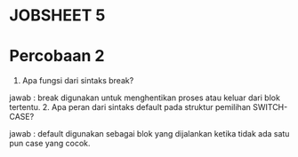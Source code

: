 # JOBSHEET 5
# Percobaan 2
1. Apa fungsi dari sintaks break? 

jawab : break digunakan untuk menghentikan proses atau keluar dari blok tertentu.
2. Apa peran dari sintaks default pada struktur pemilihan SWITCH-CASE? 

jawab : default digunakan sebagai blok yang dijalankan ketika tidak ada satu pun case yang cocok.